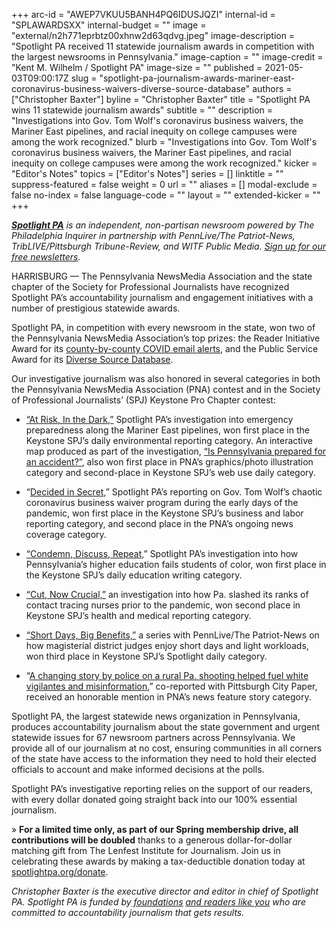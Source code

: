 +++
arc-id = "AWEP7VKUU5BANH4PQ6IDUSJQZI"
internal-id = "SPLAWARDSXX"
internal-budget = ""
image = "external/n2h771eprbtz00xhnw2d63qdvg.jpeg"
image-description = "Spotlight PA received 11 statewide journalism awards in competition with the largest newsrooms in Pennsylvania."
image-caption = ""
image-credit = "Kent M. Wilhelm / Spotlight PA"
image-size = ""
published = 2021-05-03T09:00:17Z
slug = "spotlight-pa-journalism-awards-mariner-east-coronavirus-business-waivers-diverse-source-database"
authors = ["Christopher Baxter"]
byline = "Christopher Baxter"
title = "Spotlight PA wins 11 statewide journalism awards"
subtitle = ""
description = "Investigations into Gov. Tom Wolf's coronavirus business waivers, the Mariner East pipelines, and racial inequity on college campuses were among the work recognized."
blurb = "Investigations into Gov. Tom Wolf's coronavirus business waivers, the Mariner East pipelines, and racial inequity on college campuses were among the work recognized."
kicker = "Editor's Notes"
topics = ["Editor's Notes"]
series = []
linktitle = ""
suppress-featured = false
weight = 0
url = ""
aliases = []
modal-exclude = false
no-index = false
language-code = ""
layout = ""
extended-kicker = ""
+++

<a href="https://www.spotlightpa.org/"><i><b>Spotlight PA</b></i></a><i> is an independent, non-partisan newsroom powered by The Philadelphia Inquirer in partnership with PennLive/The Patriot-News, TribLIVE/Pittsburgh Tribune-Review, and WITF Public Media. </i><a href="https://www.spotlightpa.org/newsletters"><i>Sign up for our free newsletters</i></a><i>.</i>

HARRISBURG — The Pennsylvania NewsMedia Association and the state chapter of the Society for Professional Journalists have recognized Spotlight PA’s accountability journalism and engagement initiatives with a number of prestigious statewide awards.

Spotlight PA, in competition with every newsroom in the state, won two of the Pennsylvania NewsMedia Association’s top prizes: the Reader Initiative Award for its <a href="https://www.spotlightpa.org/newsletters/covid/">county-by-county COVID email alerts</a>, and the Public Service Award for its <a href="https://sources.spotlightpa.org/">Diverse Source Database</a>.

<script src="https://www.spotlightpa.org/embed.js" async></script><div data-spl-embed-version="1" data-spl-src="https://www.spotlightpa.org/embeds/donate/?teaser_text=Our%20members%20allow%20Spotlight%20PA%20to%20keep%20our%20vital%20investigative%20journalism%20free%20and%20available%20to%20all.%20%3Cb%3ESupport%20our%20local%20journalism%20today%2C%20and%20all%20contributions%20will%20be%20DOUBLED.%3C%2Fb%3E&cta_text=YES%2C%20DOUBLE%20MY%20GIFT&eyebrow_text=SPRING%20MEMBERSHIP%20DRIVE"></div>

Our investigative journalism was also honored in several categories in both the Pennsylvania NewsMedia Association (PNA) contest and in the Society of Professional Journalists’ (SPJ) Keystone Pro Chapter contest:

- <a href="https://www.spotlightpa.org/series/mariner-east-pipeline/">“At Risk, In the Dark,”</a> Spotlight PA’s investigation into emergency preparedness along the Mariner East pipelines, won first place in the Keystone SPJ’s daily environmental reporting category. An interactive map produced as part of the investigation, <a href="https://www.spotlightpa.org/news/2020/10/mariner-east-pipeline-interactive-map-explore/">“Is Pennsylvania prepared for an accident?”</a>, also won first place in PNA’s graphics/photo illustration category and second-place in Keystone SPJ’s web use daily category.

- “<a href="https://www.spotlightpa.org/series/decided-in-secret/">Decided in Secret</a>,” Spotlight PA’s reporting on Gov. Tom Wolf’s chaotic coronavirus business waiver program during the early days of the pandemic, won first place in the Keystone SPJ’s business and labor reporting category, and second place in the PNA’s ongoing news coverage category.

- <a href="https://www.spotlightpa.org/news/2020/08/pennsylvania-public-universities-colleges-campus-racism/">“Condemn, Discuss, Repeat,</a>” Spotlight PA’s investigation into how Pennsylvania’s higher education fails students of color, won first place in the Keystone SPJ’s daily education writing category.

- <a href="https://www.spotlightpa.org/news/2020/04/pennsylvania-coronavirus-investigation-contact-tracing-nurses-budget-cuts/">“Cut, Now Crucial,”</a> an investigation into how Pa. slashed its ranks of contact tracing nurses prior to the pandemic, won second place in Keystone SPJ’s health and medical reporting category.

- <a href="https://www.spotlightpa.org/series/short-days-big-benefits/">“Short Days, Big Benefits,”</a> a series with PennLive/The Patriot-News on how magisterial district judges enjoy short days and light workloads, won third place in Keystone SPJ’s Spotlight daily category.

- “<a href="https://www.spotlightpa.org/news/2020/09/pa-state-police-bedford-shooting-civil-rights-marchers/">A changing story by police on a rural Pa. shooting helped fuel white vigilantes and misinformation</a>,” co-reported with Pittsburgh City Paper, received an honorable mention in PNA’s news feature story category.

<script src="https://www.spotlightpa.org/embed.js" async></script><div data-spl-embed-version="1" data-spl-src="https://www.spotlightpa.org/embeds/newsletter/"></div>

Spotlight PA, the largest statewide news organization in Pennsylvania, produces accountability journalism about the state government and urgent statewide issues for 67 newsroom partners across Pennsylvania. We provide all of our journalism at no cost, ensuring communities in all corners of the state have access to the information they need to hold their elected officials to account and make informed decisions at the polls.

Spotlight PA’s investigative reporting relies on the support of our readers, with every dollar donated going straight back into our 100% essential journalism.

» <b>For a limited time only, as part of our Spring membership drive, all contributions will be doubled</b> thanks to a generous dollar-for-dollar matching gift from The Lenfest Institute for Journalism. Join us in celebrating these awards by making a tax-deductible donation today at <a href="http://spotlightpa.fundjournalism.org/donate?campaign=701Dn000000YgozIAC">spotlightpa.org/donate</a>.

<i>Christopher Baxter is the executive director and editor in chief of Spotlight PA. Spotlight PA is funded by</i><a href="https://www.spotlightpa.org/support"><i> foundations</i></a><i> </i><a href="https://www.spotlightpa.org/support"><i>and readers like you</i></a><i> who are committed to accountability journalism that gets results.</i>

